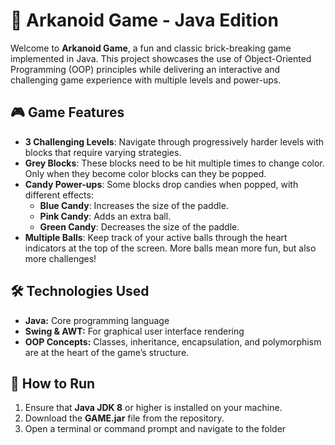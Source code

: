 # 🧱 Arkanoid Game - Java Edition

Welcome to **Arkanoid Game**, a fun and classic brick-breaking game implemented in Java. This project showcases the use of Object-Oriented Programming (OOP) principles while delivering an interactive and challenging game experience with multiple levels and power-ups.

## 🎮 Game Features

- **3 Challenging Levels**: Navigate through progressively harder levels with blocks that require varying strategies.
- **Grey Blocks**: These blocks need to be hit multiple times to change color. Only when they become color blocks can they be popped.
- **Candy Power-ups**: Some blocks drop candies when popped, with different effects:
  - **Blue Candy**: Increases the size of the paddle.
  - **Pink Candy**: Adds an extra ball.
  - **Green Candy**: Decreases the size of the paddle.
- **Multiple Balls**: Keep track of your active balls through the heart indicators at the top of the screen. More balls mean more fun, but also more challenges!

## 🛠️ Technologies Used

- **Java:** Core programming language
- **Swing & AWT:** For graphical user interface rendering
- **OOP Concepts:** Classes, inheritance, encapsulation, and polymorphism are at the heart of the game’s structure.

## 🚀 How to Run

1. Ensure that **Java JDK 8** or higher is installed on your machine.
2. Download the **GAME.jar** file from the repository.
3. Open a terminal or command prompt and navigate to the folder
